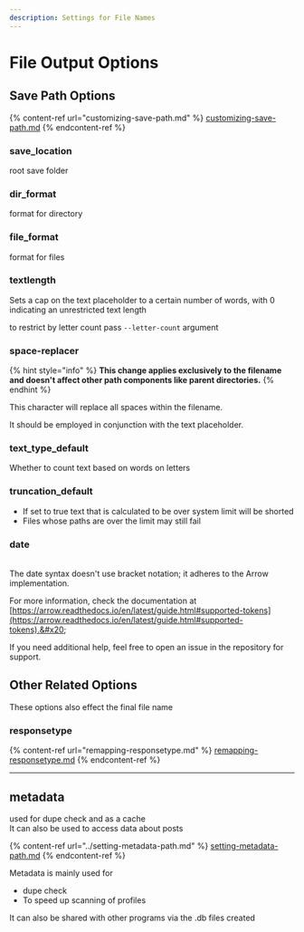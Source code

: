 ```yaml
---
description: Settings for File Names
---
```


# File Output Options

## Save Path Options

{% content-ref url="customizing-save-path.md" %}
[customizing-save-path.md](customizing-save-path.md)
{% endcontent-ref %}

### save\_location

root save folder

### dir\_format

format for directory

### file\_format

format for files

### textlength

Sets a cap on the text placeholder to a certain number of words, with 0 indicating an unrestricted text length

to restrict by letter count pass `--letter-count` argument

### space-replacer

{% hint style="info" %}
&#x20;**This change applies exclusively to the filename and doesn't affect other path components like parent directories.**
{% endhint %}

This character will replace all spaces within the filename.

It should be employed in conjunction with the text placeholder.

### text\_type\_default

Whether to count text based on words on letters

### truncation\_default

* If set to true text that is calculated to be over system limit will be shorted
* Files whose paths are over the limit may still fail

### date&#x20;

\
The date syntax doesn't use bracket notation; it adheres to the Arrow implementation.&#x20;

For more information, check the documentation at [https://arrow.readthedocs.io/en/latest/guide.html#supported-tokens](https://arrow.readthedocs.io/en/latest/guide.html#supported-tokens).&#x20;

If you need additional help, feel free to open an issue in the repository for support.

## Other Related Options

These options also effect the final file name

### responsetype

{% content-ref url="remapping-responsetype.md" %}
[remapping-responsetype.md](remapping-responsetype.md)
{% endcontent-ref %}

***

## metadata

used for dupe check and as a cache\
It can also be used to access data about posts

{% content-ref url="../setting-metadata-path.md" %}
[setting-metadata-path.md](../setting-metadata-path.md)
{% endcontent-ref %}

Metadata is mainly used for&#x20;

* dupe check
* To speed up scanning of profiles

It can also be shared with other programs via the .db files created
